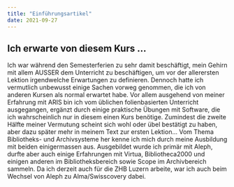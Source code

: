 ```yaml
---
title: "Einführungsartikel"
date: 2021-09-27
---
```


## Ich erwarte von diesem Kurs ...
Ich war während den Semesterferien zu sehr damit beschäftigt, mein Gehirn mit allem AUSSER dem Unterricht zu beschäftigen, um vor der allerersten Lektion irgendwelche Erwartungen zu definieren. Dennoch hatte ich vermutlich unbewusst einige Sachen vorweg genommen, die ich von anderen Kursen als normal erwartet habe. Vor allem ausgehend von meiner Erfahrung mit ARIS bin ich vom üblichen folienbasierten Unterricht ausgegangen, ergänzt durch einige praktische Übungen mit Software, die ich wahrscheinlich nur in diesem einen Kurs benötige. Zumindest die zweite Hälfte meiner Vermutung scheint sich wohl oder übel bestätigt zu haben, aber dazu später mehr in meinem Text zur ersten Lektion...
Vom Thema Bibliotheks- und Archivsysteme her kenne ich mich durch meine Ausbildung mit beiden einigermassen aus. Ausgebildet wurde ich primär mit Aleph, durfte aber auch einige Erfahrungen mit Virtua, Bibliotheca2000 und einigen anderen im Bibliotheksbereich sowie Scope im Archivbereich sammeln. Da ich derzeit auch für die ZHB Luzern arbeite, war ich auch beim Wechsel von Aleph zu Alma/Swisscovery dabei.
